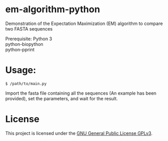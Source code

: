 # em-algorithm-python
Demonstration of the Expectation Maximization (EM) algorithm to compare two FASTA sequences

Prerequisite:
Python 3  
python-biopython  
python-pprint  

Usage:
===
```
$ /path/to/main.py
```
Import the fasta file containing all the sequences (An example has been provided), set the parameters, and wait for the result.

License
===

This project is licensed under the [GNU General Public License GPLv3](https://www.gnu.org/licenses/gpl-3.0.en.html).
